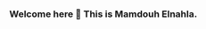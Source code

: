 ### Welcome here 👋 This is Mamdouh Elnahla.

<!--
**mamdouhelnahla75/mamdouhelnahla75** is a ✨ _special_ ✨ repository because its `README.md` (this file) appears on your GitHub profile.

Here are some ideas to get you started:

- 🔭 I’m currently working on ...
- 🌱 I’m currently learning at ALX sotware engineer internship.
- 👯 I’m looking to collaborate on ...
- 🤔 I’m looking for help with ...
- 💬 Ask me about ...
- 📫 How to reach me: feel free to reach out at LinkedIn, Twiter or Gmail.
- 😄 Pronouns: ...
- ⚡ Fun fact: ...
-->
